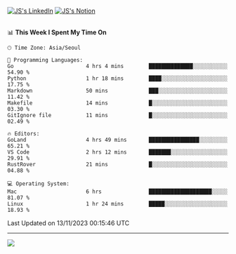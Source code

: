 
[![JS's LinkedIn](https://img.shields.io/badge/LinkedIn-blue?style=for-the-badge&logo=linkedin)](https://www.linkedin.com/in/jaeseung-lee-5a2a32139/) 
[![JS's Notion](https://img.shields.io/badge/Notion-black?style=for-the-badge&logo=notion)](https://bit.ly/ljswiki1) <br><br>
<!-- ![JS's GitHub stats](https://github-readme-stats-lemon-five.vercel.app/api?username=tkxkd0159&hide=contribs,prs,stars,issues&show_icons=true&theme=react&include_all_commits=true)   -->
<!-- ![Top Langs](https://github-readme-stats-lemon-five.vercel.app/api/top-langs/?username=tkxkd0159&layout=compact&hide=jupyter%20notebook,scss,html,css&langs_count=10)  -->


<!--START_SECTION:waka-->
📊 **This Week I Spent My Time On** 

```text
🕑︎ Time Zone: Asia/Seoul

💬 Programming Languages: 
Go                       4 hrs 4 mins        ██████████████░░░░░░░░░░░   54.90 % 
Python                   1 hr 18 mins        ████░░░░░░░░░░░░░░░░░░░░░   17.75 % 
Markdown                 50 mins             ███░░░░░░░░░░░░░░░░░░░░░░   11.42 % 
Makefile                 14 mins             █░░░░░░░░░░░░░░░░░░░░░░░░   03.30 % 
GitIgnore file           11 mins             █░░░░░░░░░░░░░░░░░░░░░░░░   02.49 % 

🔥 Editors: 
GoLand                   4 hrs 49 mins       ████████████████░░░░░░░░░   65.21 % 
VS Code                  2 hrs 12 mins       ███████░░░░░░░░░░░░░░░░░░   29.91 % 
RustRover                21 mins             █░░░░░░░░░░░░░░░░░░░░░░░░   04.88 % 

💻 Operating System: 
Mac                      6 hrs               ████████████████████░░░░░   81.07 % 
Linux                    1 hr 24 mins        █████░░░░░░░░░░░░░░░░░░░░   18.93 % 
```


 Last Updated on 13/11/2023 00:15:46 UTC
<!--END_SECTION:waka-->

---
<a href="https://github.com/tkxkd0159/dsalgo">
  <img align="center" src="https://github-readme-stats-lemon-five.vercel.app/api/pin/?username=tkxkd0159&repo=dsalgo&theme=react" />
</a>


<!---
- 🔭 I’m currently working on ...
- 🌱 I’m currently learning blockchain and distributed network
- 👯 I’m looking to collaborate on ...
- 🤔 I’m looking for help with ...
- 💬 Ask me about ...
- 📫 How to reach me: ...
- 😄 Pronouns: ...
- ⚡ Fun fact: ...
-->

